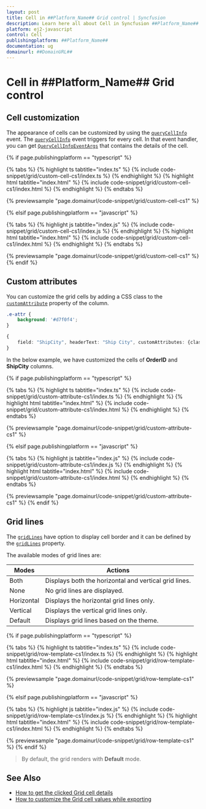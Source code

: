 ```yaml
---
layout: post
title: Cell in ##Platform_Name## Grid control | Syncfusion
description: Learn here all about Cell in Syncfusion ##Platform_Name## Grid control of Syncfusion Essential JS 2 and more.
platform: ej2-javascript
control: Cell 
publishingplatform: ##Platform_Name##
documentation: ug
domainurl: ##DomainURL##
---
```


# Cell in ##Platform_Name## Grid control

## Cell customization

The appearance of cells can be customized by using the [`queryCellInfo`](../../api/grid/#querycellinfo) event. The [`queryCellInfo`](../../api/grid/#querycellinfo) event triggers for every cell. In that event handler, you can get [`QueryCellInfoEventArgs`](../../api/grid/queryCellInfoEventArgs) that contains the details of the cell.

{% if page.publishingplatform == "typescript" %}

 {% tabs %}
{% highlight ts tabtitle="index.ts" %}
{% include code-snippet/grid/custom-cell-cs1/index.ts %}
{% endhighlight %}
{% highlight html tabtitle="index.html" %}
{% include code-snippet/grid/custom-cell-cs1/index.html %}
{% endhighlight %}
{% endtabs %}
        
{% previewsample "page.domainurl/code-snippet/grid/custom-cell-cs1" %}

{% elsif page.publishingplatform == "javascript" %}

{% tabs %}
{% highlight js tabtitle="index.js" %}
{% include code-snippet/grid/custom-cell-cs1/index.js %}
{% endhighlight %}
{% highlight html tabtitle="index.html" %}
{% include code-snippet/grid/custom-cell-cs1/index.html %}
{% endhighlight %}
{% endtabs %}

{% previewsample "page.domainurl/code-snippet/grid/custom-cell-cs1" %}
{% endif %}

## Custom attributes

You can customize the grid cells by adding a CSS class to the [`customAttribute`](../../api/grid/column#customattributes) property of the column.

```css
.e-attr {
    background: '#d7f0f4';
}
```

```ts
{
    field: "ShipCity", headerText: "Ship City", customAttributes: {class: "e-attr"}, width: "120"
}
```

In the below example, we have customized the cells of **OrderID** and **ShipCity** columns.

{% if page.publishingplatform == "typescript" %}

 {% tabs %}
{% highlight ts tabtitle="index.ts" %}
{% include code-snippet/grid/custom-attribute-cs1/index.ts %}
{% endhighlight %}
{% highlight html tabtitle="index.html" %}
{% include code-snippet/grid/custom-attribute-cs1/index.html %}
{% endhighlight %}
{% endtabs %}
        
{% previewsample "page.domainurl/code-snippet/grid/custom-attribute-cs1" %}

{% elsif page.publishingplatform == "javascript" %}

{% tabs %}
{% highlight js tabtitle="index.js" %}
{% include code-snippet/grid/custom-attribute-cs1/index.js %}
{% endhighlight %}
{% highlight html tabtitle="index.html" %}
{% include code-snippet/grid/custom-attribute-cs1/index.html %}
{% endhighlight %}
{% endtabs %}

{% previewsample "page.domainurl/code-snippet/grid/custom-attribute-cs1" %}
{% endif %}

## Grid lines

The [`gridLines`](../../api/grid/#gridlines) have option to display cell border and it can be defined by the
[`gridLines`](../../api/grid/#gridlines) property.

The available modes of grid lines are:

| Modes | Actions |
|-------|---------|
| Both | Displays both the horizontal and vertical grid lines.|
| None | No grid lines are displayed.|
| Horizontal | Displays the horizontal grid lines only.|
| Vertical | Displays the vertical grid lines only.|
| Default | Displays grid lines based on the theme.|

{% if page.publishingplatform == "typescript" %}

 {% tabs %}
{% highlight ts tabtitle="index.ts" %}
{% include code-snippet/grid/row-template-cs1/index.ts %}
{% endhighlight %}
{% highlight html tabtitle="index.html" %}
{% include code-snippet/grid/row-template-cs1/index.html %}
{% endhighlight %}
{% endtabs %}
        
{% previewsample "page.domainurl/code-snippet/grid/row-template-cs1" %}

{% elsif page.publishingplatform == "javascript" %}

{% tabs %}
{% highlight js tabtitle="index.js" %}
{% include code-snippet/grid/row-template-cs1/index.js %}
{% endhighlight %}
{% highlight html tabtitle="index.html" %}
{% include code-snippet/grid/row-template-cs1/index.html %}
{% endhighlight %}
{% endtabs %}

{% previewsample "page.domainurl/code-snippet/grid/row-template-cs1" %}
{% endif %}

>By default, the grid renders with **Default** mode.

## See Also

* [How to get the clicked Grid cell details](https://www.syncfusion.com/kb/11537/how-to-get-the-clicked-grid-cell-details)
* [How to customize the Grid cell values while exporting](https://www.syncfusion.com/kb/11324/how-to-customize-the-grid-cell-values-while-exporting)